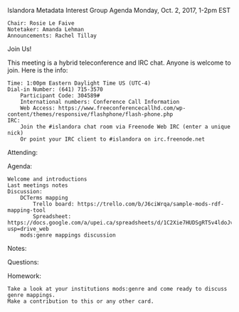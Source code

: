 Islandora Metadata Interest Group Agenda
Monday, Oct. 2, 2017, 1-2pm EST

    Chair: Rosie Le Faive
    Notetaker: Amanda Lehman
    Announcements: Rachel Tillay

Join Us!

This meeting is a hybrid teleconference and IRC chat. Anyone is welcome to join. Here is the info:

    Time: 1:00pm Eastern Daylight Time US (UTC-4)
    Dial-in Number: (641) 715-3570
        Participant Code: 304589#
        International numbers: Conference Call Information
        Web Access: https://www.freeconferencecallhd.com/wp-content/themes/responsive/flashphone/flash-phone.php
    IRC:
        Join the #islandora chat room via Freenode Web IRC (enter a unique nick)
        Or point your IRC client to #islandora on irc.freenode.net

Attending:

    

Agenda:

    Welcome and introductions
    Last meetings notes
    Discussion:
        DCTerms mapping
            Trello board: https://trello.com/b/J6ciWrqa/sample-mods-rdf-mapping-tool
            Spreadsheet: https://docs.google.com/a/upei.ca/spreadsheets/d/1C2Xie7HUDSgRT5v4ldoJvlNdoXz2GHAPvL3PE3TOKW8/edit?usp=drive_web
        mods:genre mappings discussion

Notes:

   
Questions:

   
Homework:

    Take a look at your institutions mods:genre and come ready to discuss genre mappings.
    Make a contribution to this or any other card.
